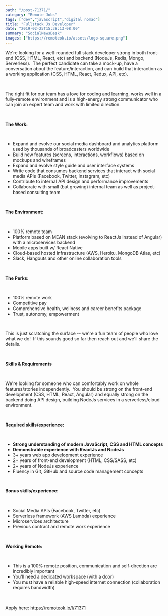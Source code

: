 ```yaml
---
path: "/post-71371/"
category: "Remote Jobs"
tags: ["dev","javascript","digital nomad"]
title: "Fullstack Js Developer"
date: "2019-02-25T15:38:13-08:00"
summary: "SocialNewsDesk"
images: ["https://remoteok.io/assets/logo-square.png"]
---
```


<p>We're looking for a well-rounded full stack developer strong in both front-end (CSS, HTML, React, etc)&nbsp;and backend (NodeJs, Redis, Mongo, Serverless).&nbsp; The perfect candidate can take a mock-up, have a conversation about the feature/interaction, and can build that interaction as a working application (CSS, HTML, React, Redux, API, etc).</p><br /><p>The right&nbsp;fit for our team has a love for coding and learning,&nbsp;works&nbsp;well&nbsp;in a fully-remote environment and is a&nbsp;high-energy strong communicator who can join an expert team and work with limited direction.&nbsp;&nbsp;</p><br /><p><strong>The Work:</strong></p><br /><ul><li>Expand and evolve our social media dashboard and analytics platform used by thousands of broadcasters&nbsp;worldwide</li><li>Build new features (screens, interactions, workflows) based on mockups and wireframes</li><li>Expand and evolve style guide and user interface systems</li><li>Write code that consumes backend&nbsp;services&nbsp;that interact with social media APIs (Facebook, Twitter, Instagram, etc)</li><li>Contribute to internal API design and performance improvements</li><li>Collaborate with small (but growing) internal team as well as project-based consulting team</li></ul><br /><p><strong>The Environment:</strong></p><br /><ul><li>100% remote team</li><li>Platform based on MEAN stack (evolving to ReactJs instead of Angular) with a microservices backend</li><li>Mobile apps built w/ React Native</li><li>Cloud-based hosted infrastructure (AWS, Heroku, MongoDB Atlas, etc)</li><li>Slack, Hangouts and other online collaboration tools</li></ul><br /><p><strong>The Perks:</strong></p><br /><ul><li>100% remote work</li><li>Competitive pay</li><li>Comprehensive health, wellness and career benefits package</li><li>Trust, autonomy, empowerment</li></ul><br /><p>This is just scratching the surface -- we're a fun team of people who love what we&nbsp;do!&nbsp; If this sounds good so far then reach out and we'll share the details.</p><br /><p><strong>Skills &amp; Requirements</strong></p><br /><p>We're looking for someone who can comfortably work on whole features/stories independently.&nbsp; You should be strong on the front-end development (CSS, HTML, React, Angular) and&nbsp;equally strong on the backend doing&nbsp;API design, building NodeJs services in a serverless/cloud environment.</p><br /><p><strong>Required skills/experience:</strong></p><br /><ul><li><strong>Strong&nbsp;understanding of modern JavaScript, CSS and HTML concepts</strong></li><li><strong>Demonstrable experience with ReactJs and NodeJs</strong></li><li>3+ years web app development experience</li><li>2+ years of&nbsp;front-end development (HTML, CSS/SASS, etc)</li><li>2+ years of NodeJs experience</li><li>Fluency&nbsp;in Git, GitHub and&nbsp;source code&nbsp;management concepts</li></ul><br /><p><strong>Bonus skills/experience:</strong></p><br /><ul><li>Social Media APIs (Facebook, Twitter, etc)</li><li>Serverless framework (AWS Lambda) experience</li><li>Microservices architecture</li><li>Previous contract and remote work experience</li></ul><br /><p><strong>Working Remote:</strong></p><br /><ul><li>This is a 100% remote position, communication and self-direction are incredibly important</li><li>You'll need a dedicated workspace&nbsp;(with a door)</li><li>You must have a reliable high-speed internet connection (collaboration requires bandwidth)</li></ul>

<br/>
<br/>
Apply here: <A HREF="https://remoteok.io/l/71371">https://remoteok.io/l/71371</A>
